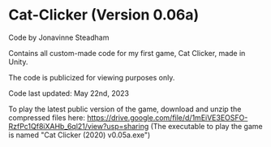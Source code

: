 # Cat-Clicker (Version 0.06a)

Code by Jonavinne Steadham

Contains all custom-made code for my first game, Cat Clicker, made in Unity.

The code is publicized for viewing purposes only.

Code last updated: May 22nd, 2023

To play the latest public version of the game, download and unzip the compressed files here: https://drive.google.com/file/d/1mEiVE3EOSFO-RzfPc1Qf8iXAHb_6ql21/view?usp=sharing
(The executable to play the game is named "Cat Clicker (2020) v0.05a.exe")
